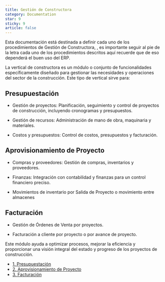 ```yaml
---
title: Gestión de Constructora
category: Documentation
star: 9
sticky: 9
article: false
---
```


Esta documentación está destinada a definir cada uno de los procedimientos de Gestión de Constructora, , es importante seguir al pie de la letra cada uno de los procedimientos descritos aquí recuerde que de eso dependerá el buen uso del ERP.

La vertical de constructora es un módulo o conjunto de funcionalidades específicamente diseñado para gestionar las necesidades y operaciones del sector de la construcción. Este tipo de vertical sirve para:

## Presupuestación

* Gestión de proyectos: Planificación, seguimiento y control de proyectos de construcción, incluyendo cronogramas y presupuestos.

* Gestión de recursos: Administración de mano de obra, maquinaria y materiales.

* Costos y presupuestos: Control de costos, presupuestos y facturación.

## Aprovisionamiento de Proyecto

* Compras y proveedores: Gestión de compras, inventarios y proveedores.

* Finanzas: Integración con contabilidad y finanzas para un control financiero preciso.

* Movimientos de inventario por Salida de Proyecto o movimiento entre almacenes

## Facturación

* Gestión de Órdenes de Venta por proyectos.

* Facturación a cliente por proyecto o por avance de proyecto.

Este módulo ayuda a optimizar procesos, mejorar la eficiencia y proporcionar una visión integral del estado y progreso de los proyectos de construcción.

- [1. Presupuestación](Budgeting)
- [2. Aprovisionamiento de Proyecto](Project-provisioning)
- [3. Facturación](Billing)